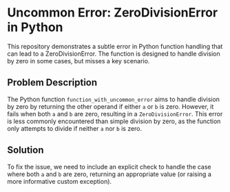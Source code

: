 # Uncommon Error: ZeroDivisionError in Python
This repository demonstrates a subtle error in Python function handling that can lead to a ZeroDivisionError. The function is designed to handle division by zero in some cases, but misses a key scenario.
## Problem Description
The Python function `function_with_uncommon_error` aims to handle division by zero by returning the other operand if either `a` or `b` is zero. However, it fails when both `a` and `b` are zero, resulting in a `ZeroDivisionError`. This error is less commonly encountered than simple division by zero, as the function only attempts to divide if neither `a` nor `b` is zero.
## Solution
To fix the issue, we need to include an explicit check to handle the case where both `a` and `b` are zero, returning an appropriate value (or raising a more informative custom exception).